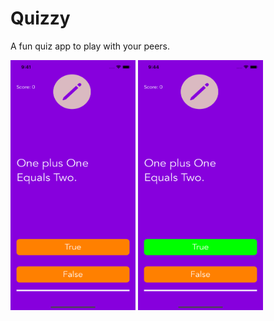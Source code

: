 # Quizzy
A fun quiz app to play with your peers.



<img src="https://github.com/thatgeekyboii/Quizzy/blob/main/proj_images/pic1.png" width="200" height="400" />   <img src="https://github.com/thatgeekyboii/Quizzy/blob/main/proj_images/pic2.png" width="200" height="400" />




